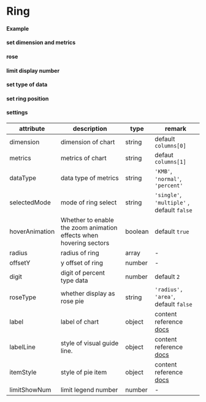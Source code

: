 # Ring

#### Example

<vuep template="#simple-ring"></vuep>

<script v-pre type="text/x-template" id="simple-ring">
<template>
  <ve-ring :data="chartData"></ve-ring>
</template>

<script>
  export default {
    data () {
      return {
        chartData: {
          columns: ['date', 'cost', 'profit'],
          rows: [
            { 'date': '01/01', 'cost': 123, 'profit': 3 },
            { 'date': '01/02', 'cost': 1223, 'profit': 6 },
            { 'date': '01/03', 'cost': 2123, 'profit': 90 },
            { 'date': '01/04', 'cost': 4123, 'profit': 12 },
            { 'date': '01/05', 'cost': 3123, 'profit': 15 },
            { 'date': '01/06', 'cost': 7123, 'profit': 20 }
          ]
        }
      }
    }
  }
</script>
</script>

#### set dimension and metrics

<vuep template="#index-demision-ring"></vuep>

<script v-pre type="text/x-template" id="index-demision-ring">
<template>
  <ve-ring :data="chartData" :settings="chartSettings"></ve-ring>
</template>

<script>
  export default {
    data () {
      this.chartSettings = {
        dimension: 'cost',
        metrics: 'profit'
      }
      return {
        chartData: {
          columns: ['date', 'cost', 'profit'],
          rows: [
            { 'date': '01/01', 'cost': 123, 'profit': 3 },
            { 'date': '01/02', 'cost': 1223, 'profit': 6 },
            { 'date': '01/03', 'cost': 2123, 'profit': 90 },
            { 'date': '01/04', 'cost': 4123, 'profit': 12 },
            { 'date': '01/05', 'cost': 3123, 'profit': 15 },
            { 'date': '01/06', 'cost': 7123, 'profit': 20 }
          ]
        }
      }
    }
  }
</script>
</script>

#### rose

<vuep template="#rose-ring"></vuep>

<script v-pre type="text/x-template" id="rose-ring">
<template>
  <ve-ring :data="chartData" :settings="chartSettings"></ve-ring>
</template>

<script>
  export default {
    data () {
      this.chartSettings = {
        roseType: 'radius'
      }
      return {
        chartData: {
          columns: ['date', 'cost', 'profit'],
          rows: [
            { 'date': '01/01', 'cost': 123, 'profit': 3 },
            { 'date': '01/02', 'cost': 1223, 'profit': 6 },
            { 'date': '01/03', 'cost': 2123, 'profit': 9 },
            { 'date': '01/04', 'cost': 4123, 'profit': 12 },
            { 'date': '01/05', 'cost': 3123, 'profit': 15 },
            { 'date': '01/06', 'cost': 7123, 'profit': 20 }
          ]
        }
      }
    }
  }
</script>
</script>

#### limit display number

<vuep template="#limit-number-ring"></vuep>

<script v-pre type="text/x-template" id="limit-number-ring">
<template>
  <ve-ring :data="chartData" :settings="chartSettings"></ve-ring>
</template>

<script>
  export default {
    data () {
      this.chartSettings = {
        limitShowNum: 5
      }
      return {
        chartData: {
          columns: ['date', 'cost', 'profit'],
          rows: [
            { 'date': '01/01', 'cost': 123, 'profit': 3 },
            { 'date': '01/02', 'cost': 1223, 'profit': 6 },
            { 'date': '01/03', 'cost': 2123, 'profit': 9 },
            { 'date': '01/04', 'cost': 4123, 'profit': 12 },
            { 'date': '01/05', 'cost': 3123, 'profit': 15 },
            { 'date': '01/06', 'cost': 7123, 'profit': 20 },
            { 'date': '01/07', 'cost': 4123, 'profit': 20 },
            { 'date': '01/08', 'cost': 1123, 'profit': 20 },
            { 'date': '01/09', 'cost': 5223, 'profit': 20 },
            { 'date': '01/10', 'cost': 9123, 'profit': 20 },
            { 'date': '01/11', 'cost': 4123, 'profit': 20 }
          ]
        }
      }
    }
  }
</script>
</script>

#### set type of data

<vuep template="#data-type-ring"></vuep>

<script v-pre type="text/x-template" id="data-type-ring">
<template>
  <ve-ring :data="chartData" :settings="chartSettings"></ve-ring>
</template>

<script>
  export default {
    data () {
      this.chartSettings = {
        dataType: 'KMB'
      }
      return {
        chartData: {
          columns: ['date', 'cost', 'profit'],
          rows: [
            { 'date': '01/01', 'cost': 123, 'profit': 3 },
            { 'date': '01/02', 'cost': 1223, 'profit': 6 },
            { 'date': '01/03', 'cost': 2123, 'profit': 9 },
            { 'date': '01/04', 'cost': 4123, 'profit': 12 },
            { 'date': '01/05', 'cost': 3123, 'profit': 15 },
            { 'date': '01/06', 'cost': 7123, 'profit': 20 }
          ]
        }
      }
    }
  }
</script>
</script>

#### set ring position

<vuep template="#ring-style"></vuep>

<script v-pre type="text/x-template" id="ring-style">
<template>
  <ve-ring :data="chartData" :settings="chartSettings"></ve-ring>
</template>

<script>
  export default {
    data () {
      this.chartSettings = {
        radius: [10, 100],
        offsetY: 300
      }
      return {
        chartData: {
          columns: ['date', 'cost', '比率'],
          rows: [
            { 'date': '01/01', 'cost': 123, '比率': 0.1 },
            { 'date': '01/02', 'cost': 1223, '比率': 0.2 },
            { 'date': '01/03', 'cost': 2123, '比率': 0.3 },
            { 'date': '01/04', 'cost': 4123, '比率': 0.4 },
            { 'date': '01/05', 'cost': 3123, '比率': 0.5 },
            { 'date': '01/06', 'cost': 7123, '比率': 0.6 }
          ]
        }
      }
    }
  }
</script>
</script>

#### settings

| attribute | description | type | remark |
| --- | --- | --- | --- |
| dimension | dimension of chart | string | default `columns[0]` |
| metrics | metrics of chart | string | defaut `columns[1]` |
| dataType | data type of metrics | string | `'KMB'`, `'normal'`, `'percent'` |
| selectedMode | mode of ring select | string | `'single'`, `'multiple'` , default `false` |
| hoverAnimation | Whether to enable the zoom animation effects when hovering sectors | boolean | default `true` |
| radius | radius of ring | array | - |
| offsetY | y offset of ring | number | - |
| digit | digit of percent type data | number | default `2` |
| roseType | whether display as rose pie | string | `'radius', 'area'`, default `false` |
| label | label of chart | object | content reference [docs](http://ecomfe.github.io/echarts-doc/public/en/option.html#series-pie.label) |
| labelLine | style of visual guide line. | object | content reference [docs](http://ecomfe.github.io/echarts-doc/public/en/option.html#series-pie.labelLine) |
| itemStyle | style of pie item | object | content reference [docs](http://ecomfe.github.io/echarts-doc/public/en/option.html#series-pie.itemStyle)  |
| limitShowNum | limit legend number | number | - |
